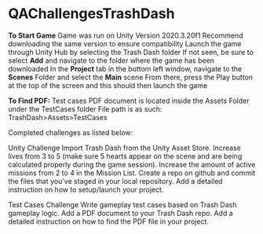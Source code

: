 # QAChallengesTrashDash

**To Start Game**
Game was run on Unity Version 2020.3.20f1
Recommend downloading the same version to ensure compatibility
Launch the game through Unity Hub by selecting the Trash Dash folder
If not seen, be sure to select **Add** and navigate to the folder where the game has been downloaded
In the **Project** tab in the bottom left window, navigate to the **Scenes** Folder and select the **Main** scene
From there, press the Play button at the top of the screen and this should then launch the game


**To Find PDF:**
Test cases PDF document is located inside the Assets Folder under the TestCases folder
File path is as such: TrashDash>Assets>TestCases



Completed challenges as listed below:

Unity Challenge 
Import Trash Dash from the Unity Asset Store.
Increase lives from 3 to 5 (make sure 5 hearts appear on the scene and are being calculated properly during the game session).
Increase the amount of active missions from 2 to 4 in the Mission List.
Create a repo on github and commit the files that you've staged in your local repository. 
Add a detailed instruction on how to setup/launch your project.  

Test Cases Challenge 
Write gameplay test cases based on Trash Dash gameplay logic.
Add a PDF document to your Trash Dash repo.
Add a detailed instruction on how to find the PDF file in your project.
